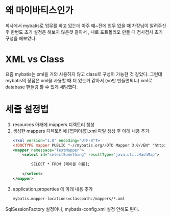 # 왜 마이바티스인가
회사에서 mybatis로 업무를 하고 있는데 아주 예~전에 업무 없을 때 차장님이 알려주신 후 한번도 초기 설정은 해보지 않은것 같아서 , 새로 포트폴리오 만들 때 겸사겸사 초기 구성을 해보았다.

# XML vs Class
요즘 mybatis는 xml을 거의 사용하지 않고 class로 구성이 가능한 것 같았다.
그런데 mybatis의 장점은 xml을 사용할 때 더 있는거 같아서 (vo만 만들면되니) xml로 database 핸들링 할 수 있게 세팅했다.

# 세줄 설정법

1. resources 아래에 mappers 디렉토리 생성
2. 생성한 mappers 디렉토리에 [맵퍼이름].xml 파일 생성 후 아래 내용 추가
	```xml
	<?xml version="1.0" encoding="UTF-8"?>  
	<!DOCTYPE mapper PUBLIC "-//mybatis.org//DTD Mapper 3.0//EN" "http://mybatis.org/dtd/mybatis-3-mapper.dtd">  
	<mapper namespace="TestMapper">  
	    <select id="selectSomething" resultType="java.util.HashMap">  
	  
	        SELECT * FROM [테이블 이름];  
	  
	    </select>  
	</mapper>
   ```
3. application.properties 에  아래 내용 추가
	```xml
	mybatis.mapper-locations=classpath:/mappers/*.xml
	```

SqlSessionFactory 설정이나, mybatis-config.xml 설정 안해도 된다.